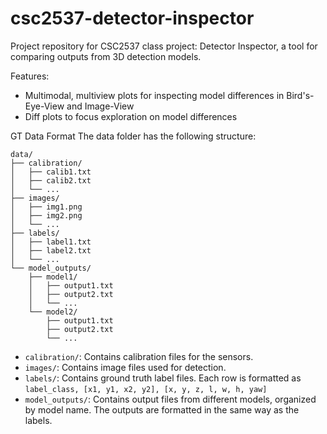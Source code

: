 # csc2537-detector-inspector
Project repository for CSC2537 class project: Detector Inspector, a tool for comparing outputs from 3D detection models.

Features:
- Multimodal, multiview plots for inspecting model differences in Bird's-Eye-View and Image-View
- Diff plots to focus exploration on model differences

GT Data Format
The data folder has the following structure:

```
data/
├── calibration/
│   ├── calib1.txt
│   ├── calib2.txt
│   └── ...
├── images/
│   ├── img1.png
│   ├── img2.png
│   └── ...
├── labels/
│   ├── label1.txt
│   ├── label2.txt
│   └── ...
└── model_outputs/
    ├── model1/
    │   ├── output1.txt
    │   ├── output2.txt
    │   └── ...
    └── model2/
        ├── output1.txt
        ├── output2.txt
        └── ...
```

- `calibration/`: Contains calibration files for the sensors.
- `images/`: Contains image files used for detection.
- `labels/`: Contains ground truth label files. Each row is formatted as `label_class, [x1, y1, x2, y2], [x, y, z, l, w, h, yaw]`
- `model_outputs/`: Contains output files from different models, organized by model name. The outputs are formatted in the same way as the labels.